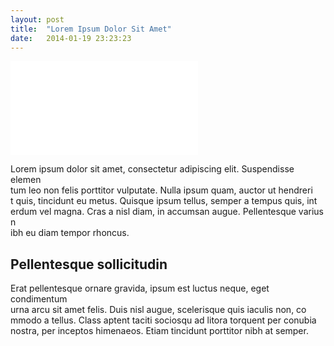 ```yaml
---
layout: post
title:  "Lorem Ipsum Dolor Sit Amet"
date:   2014-01-19 23:23:23
---
```


<div class="embed"><iframe src="//www.youtube.com/embed/mtv4I2ouj9o" frameborder='0' allowfullscreen></iframe></div>

Lorem ipsum dolor sit amet, consectetur adipiscing elit. Suspendisse elemen\
tum leo non felis porttitor vulputate. Nulla ipsum quam, auctor ut hendreri\
t quis, tincidunt eu metus. Quisque ipsum tellus, semper a tempus quis, int\
erdum vel magna. Cras a nisl diam, in accumsan augue. Pellentesque varius n\
ibh eu diam tempor rhoncus.

## Pellentesque sollicitudin

Erat pellentesque ornare gravida, ipsum est luctus neque, eget condimentum \
urna arcu sit amet felis. Duis nisl augue, scelerisque quis iaculis non, co\
mmodo a tellus. Class aptent taciti sociosqu ad litora torquent per conubia\
nostra, per inceptos himenaeos. Etiam tincidunt porttitor nibh at semper. 